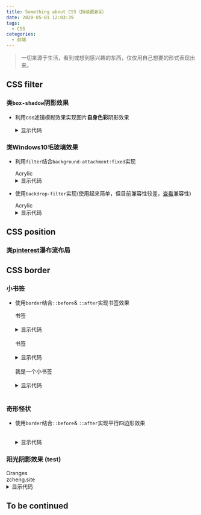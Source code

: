 ```yaml
---
title: Something about CSS（持续更新⏳）
date: 2020-05-01 12:03:39
tags:
  - CSS
categories:
  - 前端
---
```

<link href="/scss/something-about-css.css" rel="stylesheet"></link>

> 一切来源于生活，看到或想到感兴趣的东西，仅仅用自己想要的形式表现出来。

## CSS filter
### 类`box-shadow`阴影效果

- 利用css滤镜模糊效果实现图片**自身色彩**阴影效果

  <div class="filter-shadow demo-1"></div><div class="filter-shadow demo-2"></div><div class="filter-shadow demo-3"></div>

  <details>
    <summary>显示代码</summary>
    ```html HTML
    <div class="filter-shadow demo-1"></div>
    <div class="filter-shadow demo-2"></div>
    <div class="filter-shadow demo-3"></div>
    ```
    ```scss SCSS
    .filter-shadow {
      margin: 0 10px;
      display: inline-block;
      height: 100px;
      width: 100px;
      border-radius: 50%;
      background-position: center;
      background-size: cover;
      background-repeat: no-repeat;
      position: relative;
      &::after {
        content: "";
        height: 100%;
        width: 100%;
        border-radius: 50%;
        z-index: -1;
        background: inherit;
        position: absolute;
        top: 10px;
        left: 0;
        filter: blur(10px) brightness(80%) opacity(.8);
        transform: scale(.95);
      }
      &.demo-1 {
        background-image: url("/images/something-about-css/something-about-css-css-filter-test1.png");
      }
      &.demo-2 {
        background-image: url("/images/something-about-css/something-about-css-css-filter-test2.png");
      }
      &.demo-3 {
        background-image: url("/images/something-about-css/something-about-css-css-filter-test3.png");
      }
    }
    ```
  </details>

### 类Windows10毛玻璃效果

- 利用`filter`结合`background-attachment:fixed`实现

  <div class="acrylic-filer demo-1">
    <div class="acrylic">Acrylic</div>
  </div>

  <details>
    <summary>显示代码</summary>
    ```html HTML
    <div class="acrylic-filer demo-1">
      <div class="acrylic">Acrylic</div>
    </div>
    ```
    ```scss SCSS
    @mixin acrylic {
      height: 300px;
      width: 100%;
      background: url("/images/something-about-css/something-about-css-acrylic.png") no-repeat center/contain;
      background-attachment: fixed;
      display: flex;
      justify-content: center;
      align-items: center;
    }
    .acrylic-filer.demo-1 {
      @include acrylic;
      .acrylic {
        padding: 4em 6em;
        position: relative;
        z-index: 1;
        overflow: hidden;
        box-shadow: 0 10px 30px rgba(0, 0, 0, 0.1), 0 1px 8px rgba(0, 0, 0, 0.2);
        &::before {
          filter: blur(10px);
          content: "";
          position: absolute;
          left: -10px;
          top: -10px;
          right: -10px;
          bottom: -10px;
          width: calc(100% + 20px);
          height: calc(100% + 20px);
          z-index: -1;
          background: url("/images/something-about-css/something-about-css-acrylic.png") no-repeat center/contain;
          background-attachment: fixed;
        }
        &::after {
          content: "";
          position: absolute;
          top: 0;
          bottom: 0;
          left: 0;
          right: 0;
          background: rgba(255,255,255,0.7);
          z-index: -1;
        }
      }
    }
    ```
  </details>

- 使用`backdrop-filter`实现(使用起来简单，但目前兼容性较差，[查看](https://www.caniuse.com/#search=backdrop-filter)兼容性)

  <div class="acrylic-backdrop-filter demo-2">
    <div class="acrylic">Acrylic</div>
  </div>

  <details>
    <summary>显示代码</summary>
    ```html HTML
    <div class="acrylic-backdrop-filter demo-2">
      <div class="acrylic">Acrylic</div>
    </div>
    ```
    ```scss SCSS
    .acrylic-backdrop-filter.demo-2 {
      @include acrylic;
      .acrylic {
        padding: 4em 6em;
        box-shadow: 0 10px 30px rgba(0, 0, 0, 0.1), 0 1px 8px rgba(0, 0, 0, 0.2);
        background: rgba(255,255,255,0.7);
        -webkit-backdrop-filter: blur(10px);
        backdrop-filter: blur(10px);
        background-blend-mode: exclusion;
      }
    }
    ```
  </details>

## CSS position
### 类[pinterest](https://www.pinterest.com/)瀑布流布局

## CSS border
### 小书签
- 使用`border`结合`::before`& `::after`实现书签效果
  
  <div class="border-demo demo-1">书签</div><br>

  <details>
    <summary>显示代码</summary>
    ```html HTML
    <div class="border-demo demo-1">书签</div>
    ```
    ```scss SCSS
    .border-demo {
      position: relative;
      background: gray;
      color: #fff;
      text-align: center;
      cursor: pointer;
      /*垂直小书签*/
      &.demo-1 {
        height: 4.2rem;
        width: 2.8rem;
        font-size: 1.5rem;
        line-height: 2rem;
        &::after {
          content: "";
          position: absolute;
          left: 0;
          top: 100%;
          border: 1.4rem solid gray;
          border-top-width: 0;
          border-bottom-color: transparent;
          border-bottom-left-radius: 3px;
          border-bottom-right-radius: 3px;
        }
      }
    }
    ```
  </details><br>

  <div class="border-demo demo-2">书签</div><br>

  <details>
    <summary>显示代码</summary>
    ```html HTML
    <div class="border-demo demo-2">书签</div>
    ```
    ```scss SCSS
    .border-demo {
      position: relative;
      background: gray;
      color: #fff;
      text-align: center;
      cursor: pointer;
      /*水平小书签*/
      &.demo-2 {
        height: 2.8rem;
        width: 4.2rem;
        font-size: 1.5rem;
        line-height: 2.8rem;
        &::after {
          content: "";
          position: absolute;
          left: 100%;
          top: 0;
          border: 1.4rem solid gray;
          border-left-width: 0;
          border-right-color: transparent;
          border-top-right-radius: 3px;
          border-bottom-right-radius: 3px;
        }
      }
    }
    ```
  </details><br>

  <div class="border-demo demo-3">我是一个小书签</div><br>

  <details>
    <summary>显示代码</summary>
    ```html HTML
    <div class="border-demo demo-3">我是一个小书签</div>
    ```
    ```scss SCSS
    .border-demo {
      position: relative;
      background: gray;
      color: #fff;
      text-align: center;
      cursor: pointer;
      /*水平带小折角书签*/
      &.demo-3 {
        height: 2.8rem;
        width: 12rem;
        font-size: 1.5rem;
        line-height: 2.8rem;
        &::after {
          content: "";
          position: absolute;
          left: 100%;
          top: 0;
          border: 1.4rem solid gray;
          border-left-width: 0;
          border-right-color: transparent;
          border-top-right-radius: 3px;
          border-bottom-right-radius: 3px;
        }
        &:before {
          content: "";
          position: absolute;
          left: 0;
          top: -1.6rem;
          border: 0.8rem solid #555555;
          border-top-color: transparent;
          border-left-color: transparent;
        }
      }
    }
    ```
  </details><br>

### 奇形怪状

- 使用`border`结合`::before`& `::after`实现平行四边形效果

  <div class="border-demo demo-4"></div><br>

  <details>
    <summary>显示代码</summary>
    ```html HTML
    <div class="border-demo demo-4"></div>
    ```
    ```scss SCSS
    .border-demo {
      position: relative;
      background: gray;
      color: #fff;
      text-align: center;
      cursor: pointer;
      &.demo-4 {
        @mixin border-demo-4 {
          content: "";
          position: absolute;
          border: 1rem solid gray;
          border-bottom-left-radius: 3px;
        }
        width: 0rem;
        height: 0rem;
        position: relative;
        margin-left: 20px;
        &::before {
          @include border-demo-4;
          right: 0;
          border-top-color: transparent;
          border-left-color: transparent;
          border-bottom-left-radius: 3px;
        }
        &::after {
          @include border-demo-4;
          left: 0;
          border-bottom-color: transparent;
          border-right-color: transparent;
          border-top-right-radius: 3px;
        }
      }
    }
    ```
  </details>

### 阳光阴影效果 (test)

  <div class="shadow-demo demo-1">
    <div class="card-1">
      <div class="card-title">Oranges</div>
      <div class="card-footer">zcheng.site</div>
    </div>
    <div class="shadow-demo-item ellipse-900"></div>
  </div>

  <details>
    <summary>显示代码</summary>
    ```html HTML
    <div class="shadow-demo demo-1">
      <div class="card-1">
        <div class="card-title">Oranges</div>
        <div class="card-footer">zcheng.site</div>
      </div>
      <div class="shadow-demo-item ellipse-900"></div>
    </div>
    ```

    ```scss SCSS
    .shadow-demo {
      &.demo-1 {
        position: relative;
        width: 100%;
        height: 50rem;
        background-image: url("/images/something-about-css/something-about-css-panel-bg.png");
        border-radius: 10px;
        z-index: 9;
        overflow: hidden;
        .card-1 {
          position: absolute;
          top: 50%;
          left: 50%;
          transform: translate(-50%, -50%);
          width: 40%;
          height: 40rem;
          background-color: #fff;
          box-shadow: 2px 2px 5px 0px #1f1f1f;
          .card-title {
            position: absolute;
            top: 30%;
            left: 50%;
            transform: translate(-50%, -50%);
            font-size: 36px;
            font-weight: bold;
          }
          .card-footer {
            position: absolute;
            bottom: 10%;
            left: 50%;
            transform: translate(-50%, -50%);
            font-size: 14px;
            font-weight: bold;
          }
        }
        .shadow-demo-item {
          &.ellipse-900 {
            position: absolute;
            top: 0;
            left: 0;
            bottom: 0;
            right: 0;
            z-index: 10;
            transform: rotate(-66deg);
            transform-origin: center;
            filter: blur(15px);
            background: linear-gradient(transparent 60%, rgba(0, 0, 0, 0.6) 15%);
            background-size: 100% 18%;
          }
        }
      }
    }

    ```
  </details>

<h2 class="to-be-continued headerlink" id="To be continued">To be continued<dot></dot></h2>
